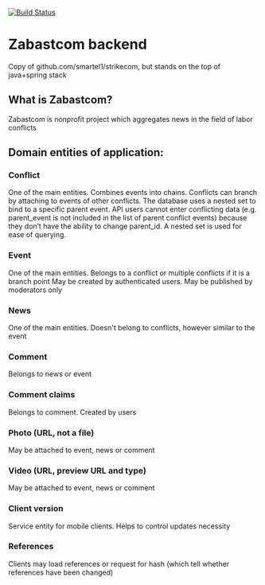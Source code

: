 [![Build Status](https://travis-ci.org/Smartel1/StrikeComJava.svg?branch=master)](https://travis-ci.org/Smartel1/StrikeComJava)
# Zabastcom backend
 Copy of github.com/smartel1/strikecom, but stands on the top of java+spring stack


## What is Zabastcom?
 Zabastcom is nonprofit project which aggregates news in the field of labor conflicts

## Domain entities of application:
### Conflict
 One of the main entities.
 Combines events into chains. Conflicts can branch by attaching to events of other conflicts.
 The database uses a nested set to bind to a specific parent event.
 API users cannot enter conflicting data (e.g. parent_event is not included in the list of parent conflict events)
 because they don’t have the ability to change parent_id.
 A nested set is used for ease of querying.
### Event
 One of the main entities.
 Belongs to a conflict or multiple conflicts if it is a branch point
 May be created by authenticated users. May be published by moderators only
### News
 One of the main entities.
 Doesn't belong to conflicts, however similar to the event
### Comment
 Belongs to news or event
### Comment claims
 Belongs to comment. Created by users
### Photo (URL, not a file)
 May be attached to event, news or comment
### Video (URL, preview URL and type)
 May be attached to event, news or comment
### Client version
 Service entity for mobile clients. Helps to control updates necessity
### References
 Clients may load references or request for hash (which tell whether references have been changed)